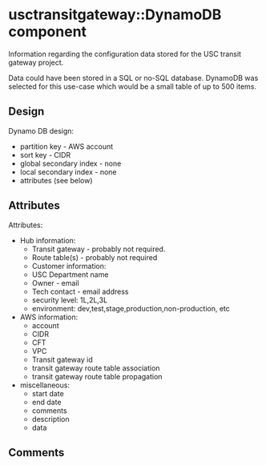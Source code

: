 # usctransitgateway::DynamoDB component
Information regarding the configuration data stored for the USC transit gateway project.  

Data could have been stored in a SQL or no-SQL database.  DynamoDB was selected for this use-case which would be a small table of up to 500 items.


## Design
Dynamo DB design:
- partition key - AWS account
- sort key - CIDR
- global secondary index - none
- local secondary index - none
- attributes (see below)

## Attributes
Attributes:
- Hub information:
  - Transit gateway - probably not required.  
  - Route table(s) - probably not required
  - Customer information:
  - USC Department name
  - Owner - email
  - Tech contact - email address
  - security level: 1L,2L,3L
  - environment: dev,test,stage,production,non-production, etc
- AWS information:
  - account
  - CIDR
  - CFT
  - VPC
  - Transit gateway id 
  - transit gateway route table association
  - transit gateway route table propagation
- miscellaneous:
  - start date
  - end date
  - comments
  - description
  - data

## Comments
